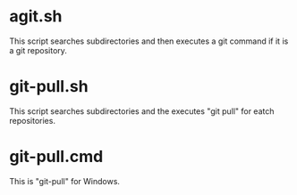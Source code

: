 # agit.sh

This script searches subdirectories and then executes a git command if it is a git repository.

# git-pull.sh

This script searches subdirectories and the executes "git pull" for eatch repositories.

# git-pull.cmd

This is "git-pull" for Windows.
